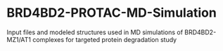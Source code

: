# BRD4BD2-PROTAC-MD-Simulation
Input files and modeled structures used in MD simulations of BRD4BD2-MZ1/AT1 complexes for targeted protein degradation study
